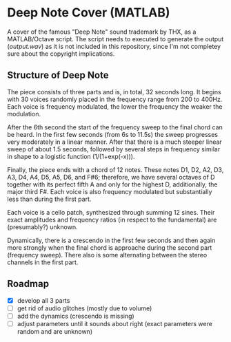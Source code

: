 # Deep Note Cover (MATLAB)
A cover of the famous "Deep Note" sound trademark by THX, as a MATLAB/Octave script. The script needs to executed to generate the output (*output.wav*) as it is not included in this repository, since I'm not completey sure about the copyright implications.

## Structure of Deep Note

The piece consists of three parts and is, in total, 32 seconds long. It begins with 30 voices randomly placed in the frequency range from 200 to 400Hz. Each voice is frequency modulated, the lower the frequency the weaker the modulation.

After the 6th second the start of the frequency sweep to the final chord can be heard. In the first few seconds (from 6s to 11.5s) the sweep progresses very moderately in a linear manner. After that there is a much steeper linear sweep of about 1.5 seconds, followed by several steps in frequency similar in shape to a logistic function (1/(1+exp(-x))).

Finally, the piece ends with a chord of 12 notes. These notes D1, D2, A2, D3, A3, D4, A4, D5, A5, D6, and F#6; therefore, we have several octaves of D together with its perfect fifth A and only for the highest D, additionally, the major third F#. Each voice is also frequency modulated but substantially less than during the first part.

Each voice is a cello patch, synthesized through summing 12 sines. Their exact amplitudes and frequency ratios (in respect to the fundamental) are (presumably?) unknown.

Dynamically, there is a crescendo in the first few seconds and then again more strongly when the final chord is approache during the second part (frequency sweep). There also is some alternating between the stereo channels in the first part.

## Roadmap

- [X] develop all 3 parts  
- [ ] get rid of audio glitches (mostly due to volume)  
- [ ] add the dynamics (crescendo is missing)  
- [ ] adjust parameters until it sounds about right (exact parameters were random and are unknown)  

